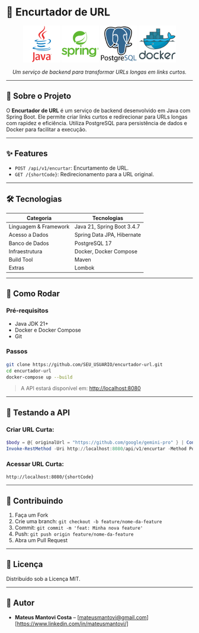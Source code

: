 # 📘 Encurtador de URL

<p align="center">
  <img src="https://raw.githubusercontent.com/devicons/devicon/master/icons/java/java-original-wordmark.svg" alt="Java" width="100">
  <img src="https://raw.githubusercontent.com/devicons/devicon/master/icons/spring/spring-original-wordmark.svg" alt="Spring" width="100">
  <img src="https://raw.githubusercontent.com/devicons/devicon/master/icons/postgresql/postgresql-original-wordmark.svg" alt="PostgreSQL" width="100">
  <img src="https://raw.githubusercontent.com/devicons/devicon/master/icons/docker/docker-original-wordmark.svg" alt="Docker" width="100">
</p>

<p align="center"><em>Um serviço de backend para transformar URLs longas em links curtos.</em></p>

---

## 📖 Sobre o Projeto

O **Encurtador de URL** é um serviço de backend desenvolvido em Java com Spring Boot. Ele permite criar links curtos e redirecionar para URLs longas com rapidez e eficiência. Utiliza PostgreSQL para persistência de dados e Docker para facilitar a execução.

---

## ✨ Features

- `POST /api/v1/encurtar`: Encurtamento de URL.
- `GET /{shortCode}`: Redirecionamento para a URL original.

---

## 🛠️ Tecnologias

| Categoria             | Tecnologias                |
| --------------------- | -------------------------- |
| Linguagem & Framework | Java 21, Spring Boot 3.4.7 |
| Acesso a Dados        | Spring Data JPA, Hibernate |
| Banco de Dados        | PostgreSQL 17              |
| Infraestrutura        | Docker, Docker Compose     |
| Build Tool            | Maven                      |
| Extras                | Lombok                     |

---

## 🚀 Como Rodar

### Pré-requisitos

- Java JDK 21+
- Docker e Docker Compose
- Git

### Passos

```bash
git clone https://github.com/SEU_USUARIO/encurtador-url.git
cd encurtador-url
docker-compose up --build
```

> A API estará disponível em: [http://localhost:8080](http://localhost:8080)

---

## 🧪 Testando a API

### Criar URL Curta:

```powershell
$body = @{ originalUrl = "https://github.com/google/gemini-pro" } | ConvertTo-Json
Invoke-RestMethod -Uri http://localhost:8080/api/v1/encurtar -Method Post -Body $body -ContentType "application/json"
```

### Acessar URL Curta:

```text
http://localhost:8080/{shortCode}
```

---

## 🤝 Contribuindo

1. Faça um Fork
2. Crie uma branch: `git checkout -b feature/nome-da-feature`
3. Commit: `git commit -m 'feat: Minha nova feature'`
4. Push: `git push origin feature/nome-da-feature`
5. Abra um Pull Request

---

## 📜 Licença

Distribuído sob a Licença MIT.

---

## 👤 Autor

- **Mateus Mantovi Costa** – [mateusmantovi@gmail.com] [https://www.linkedin.com/in/mateusmantovi/]
